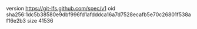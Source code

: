 version https://git-lfs.github.com/spec/v1
oid sha256:1dc5b38580e9dbf996fd1afdddca16a7d7528ecafb5e70c26801f538af16e2b3
size 41536
